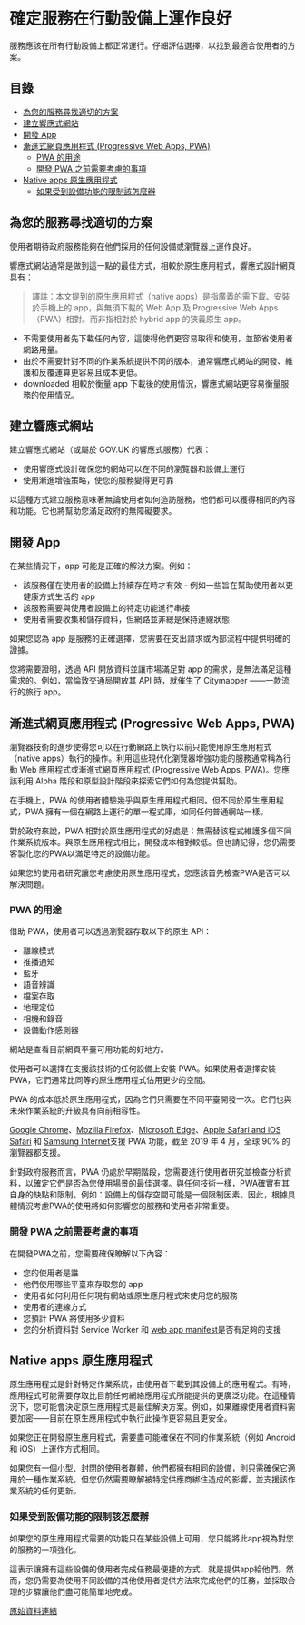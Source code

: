 # 確定服務在行動設備上運作良好

服務應該在所有行動設備上都正常運行。仔細評估選擇，以找到最適合使用者的方案。

## 目錄

 - [為您的服務尋找適切的方案](#為您的服務尋找適切的方案)
 - [建立響應式網站](#建立響應式網站)
 - [開發 App](#開發-app)
 - [漸進式網頁應用程式 (Progressive Web Apps, PWA)](#漸進式網頁應用程式-progressive-web-apps-pwa)
   - [PWA 的用途](#pwa-的用途)
   - [開發 PWA 之前需要考慮的事項](#開發-pwa-之前需要考慮的事項)
 - [Native apps 原生應用程式](#native-apps-原生應用程式)
   - [如果受到設備功能的限制該怎麼辦](#如果受到設備功能的限制該怎麼辦)

## 為您的服務尋找適切的方案

使用者期待政府服務能夠在他們採用的任何設備或瀏覽器上運作良好。

響應式網站通常是做到這一點的最佳方式，相較於原生應用程式，響應式設計網頁具有：

> 譯註：本文提到的原生應用程式（native apps）是指廣義的需下載、安裝於手機上的 app，與無須下載的 Web App 及 Progressive Web Apps（PWA）相對。而非指相對於 hybrid app 的狹義原生 app。

- 不需要使用者先下載任何內容，這使得他們更容易取得和使用，並節省使用者網路用量。
- 由於不需要針對不同的作業系統提供不同的版本，通常響應式網站的開發、維護和反覆運算更容易且成本更低。
- downloaded 相較於衡量 app 下載後的使用情況，響應式網站更容易衡量服務的使用情況。

## 建立響應式網站

建立響應式網站（或屬於 GOV.UK 的響應式服務）代表：

- 使用響應式設計確保您的網站可以在不同的瀏覽器和設備上運行
- 使用漸進增強策略，使您的服務變得更可靠

以這種方式建立服務意味著無論使用者如何造訪服務，他們都可以獲得相同的內容和功能。它也將幫助您滿足政府的無障礙要求。

## 開發 App

在某些情況下，app 可能是正確的解決方案。例如：

- 該服務僅在使用者的設備上持續存在時才有效 - 例如一些旨在幫助使用者以更健康方式生活的 app
- 該服務需要與使用者設備上的特定功能進行串接
- 使用者需要收集和儲存資料，但網路並非總是保持連線狀態

如果您認為 app 是服務的正確選擇，您需要在支出請求或內部流程中提供明確的證據。

您將需要證明，透過 API 開放資料並讓市場滿足對 app 的需求，是無法滿足這種需求的。例如，當倫敦交通局開放其 API 時，就催生了 Citymapper ——一款流行的旅行  app。

## 漸進式網頁應用程式 (Progressive Web Apps, PWA)

瀏覽器技術的進步使得您可以在行動網路上執行以前只能使用原生應用程式（native apps）執行的操作。利用這些現代化瀏覽器增強功能的服務通常稱為行動 Web 應用程式或漸進式網頁應用程式 (Progressive Web Apps, PWA)。您應該利用 Alpha 階段和原型設計階段來探索它們如何為您提供幫助。

在手機上，PWA 的使用者體驗幾乎與原生應用程式相同。但不同於原生應用程式，PWA 擁有一個在網路上運行的單一程式庫，如同任何普通網站一樣。

對於政府來說，PWA 相對於原生應用程式的好處是：無需替該程式維護多個不同作業系統版本。與原生應用程式相比，開發成本相對較低。但也請記得，您仍需要客製化您的PWA以滿足特定的設備功能。

如果您的使用者研究讓您考慮使用原生應用程式，您應該首先檢查PWA是否可以解決問題。

### PWA 的用途

借助 PWA，使用者可以透過瀏覽器存取以下的原生 API：

- 離線模式
- 推播通知
- 藍牙
- 語音辨識
- 檔案存取
- 地理定位
- 相機和錄音
- 設備動作感測器

網站是查看目前網頁平臺可用功能的好地方。

使用者可以選擇在支援該技術的任何設備上安裝 PWA。如果使用者選擇安裝 PWA，它們通常比同等的原生應用程式佔用更少的空間。

PWA 的成本低於原生應用程式，因為它們只需要在不同平臺開發一次。它們也與未來作業系統的升級具有向前相容性。

[Google Chrome](https://developers.google.com/web/progressive-web-apps/)、[Mozilla Firefox](https://developer.mozilla.org/en-US/docs/Web/Progressive_web_apps)、[Microsoft Edge](https://blogs.windows.com/msedgedev/2018/02/06/welcoming-progressive-web-apps-edge-windows-10/)、[Apple Safari and iOS Safari](https://developer.apple.com/library/archive/releasenotes/General/WhatsNewInSafari/Articles/Safari_11_1.html#//apple_ref/doc/uid/TP40014305-CH14-SW1) 和 [Samsung Internet](https://developer.samsung.com/internet/android/releases)支援 PWA 功能，截至 2019 年 4 月，全球 90% 的瀏覽器都支援。

針對政府服務而言，PWA 仍處於早期階段，您需要進行使用者研究並檢查分析資料，以確定它們是否為您使用場景的最佳選擇。與任何技術一樣，PWA確實有其自身的缺點和限制。例如：設備上的儲存空間可能是一個限制因素。因此，根據具體情況考慮PWA的使用將如何影響您的服務和使用者非常重要。

### 開發 PWA 之前需要考慮的事項

在開發PWA之前，您需要確保瞭解以下內容：

- 您的使用者是誰
- 他們使用哪些平臺來存取您的 app
- 使用者如何利用任何現有網站或原生應用程式來使用您的服務
- 使用者的連線方式
- 您預計 PWA 將使用多少資料
- 您的分析資料對 Service Worker 和 [web app manifest](https://caniuse.com/#feat=web-app-manifest)是否有足夠的支援

## Native apps 原生應用程式

原生應用程式是針對特定作業系統，由使用者下載到其設備上的應用程式。有時，應用程式可能需要存取比目前任何網絡應用程式所能提供的更廣泛功能。在這種情況下，您可能會決定原生應用程式是最佳解決方案。例如，如果離線使用者資料需要加密——目前在原生應用程式中執行此操作更容易且更安全。

如果您正在開發原生應用程式，需要盡可能確保在不同的作業系統（例如 Android 和 iOS）上運作方式相同。

如果您有一個小型、封閉的使用者群體，他們都擁有相同的設備，則只需確保它適用於一種作業系統。但您仍然需要瞭解被特定供應商綁住造成的影響，並支援該作業系統的任何更新。

### 如果受到設備功能的限制該怎麼辦

如果您的原生應用程式需要的功能只在某些設備上可用，您只能將此app視為對您的服務的一項強化。

這表示讓擁有這些設備的使用者完成任務最便捷的方式，就是提供app給他們。然而，您仍需要為使用不同設備的其他使用者提供方法來完成他們的任務，並採取合理的步驟讓他們盡可能簡單地完成。

[原始資料連結](https://www.gov.uk/service-manual/technology/working-with-mobile-technology)
